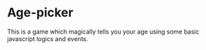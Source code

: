 # Age-picker
This is a game which magically tells you your age using some basic javascript logics and events.
